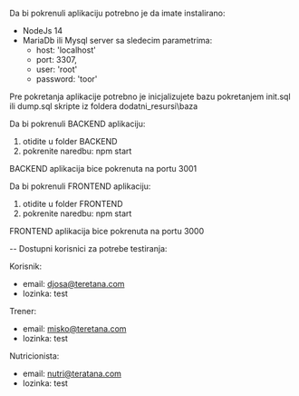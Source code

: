 Da bi pokrenuli aplikaciju potrebno je da imate instalirano:

- NodeJs 14
- MariaDb ili Mysql server sa sledecim parametrima:
  - host: 'localhost'
  - port: 3307,
  - user: 'root'
  - password: 'toor'

Pre pokretanja aplikacije potrebno je inicjalizujete bazu pokretanjem init.sql ili dump.sql skripte
iz foldera dodatni_resursi\baza

Da bi pokrenuli BACKEND aplikaciju:
1. otidite u folder BACKEND
2. pokrenite naredbu: npm start

BACKEND aplikacija bice pokrenuta na portu 3001

Da bi pokrenuli FRONTEND aplikaciju:
1. otidite u folder FRONTEND
2. pokrenite naredbu: npm start

FRONTEND aplikacija bice pokrenuta na portu 3000

--
Dostupni korisnici za potrebe testiranja:

Korisnik:
- email: djosa@teretana.com
- lozinka: test

Trener:
- email: misko@teretana.com
- lozinka: test

Nutricionista:
- email: nutri@teratana.com
- lozinka: test